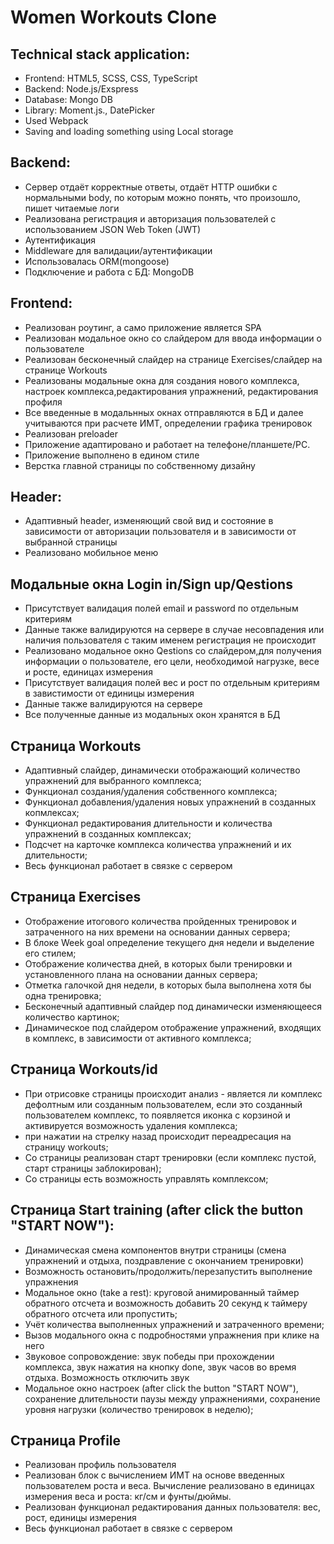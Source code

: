 # Women Workouts Clone

## Technical stack application:

- Frontend: HTML5, SCSS, CSS, TypeScript
- Backend: Node.js/Exspress
- Database: Mongo DB
- Library: Moment.js., DatePicker
- Used Webpack
- Saving and loading something using Local storage

## Backend:

- Сервер отдаёт корректные ответы, отдаёт HTTP ошибки с нормальными body, по которым можно понять, что произошло, пишет читаемые логи
- Реализована регистрация и авторизация пользователей с использованием JSON Web Token (JWT)
- Аутентификация
- Middleware для валидации/аутентификации
- Использовалась ORM(mongoose)
- Подключение и работа с БД: MongoDB

## Frontend:

- Реализован роутинг, а само приложение является SPA
- Реализован модальное окно со слайдером для ввода информации о пользователе
- Реализован бесконечный слайдер на странице Exercises/слайдер на странице Workouts
- Реализованы модальные окна для создания нового комплекса, настроек комплекса,редактирования упражнений, редактирования профиля
- Все введенные в модальнных окнах отправляются в БД и далее учитываются при расчете ИМТ, определении графика тренировок
- Реализован preloader
- Приложение адаптировано и работает на телефоне/планшете/PC.
- Приложение выполнено в едином стиле
- Верстка главной страницы по собственному дизайну

## Header:

- Адаптивный header, изменяющий свой вид и состояние в зависимости от авторизации пользователя и в зависимости от выбранной страницы
- Pеализовано мобильное меню

## Модальные окна Login in/Sign up/Qestions

- Присутствует валидация полей email и password по отдельным критериям
- Данные также валидируются на сервере в случае несовпадения или наличия пользователя с таким именем регистрация не происходит
- Реализовано модальное окно Qestions со слайдером,для получения информации о пользователе, его цели, необходимой нагрузке, весе и росте, единицах измерения
- Присутствует валидация полей вес и рост по отдельным критериям в завистимости от единицы измерения
- Данные также валидируются на сервере
- Все полученные данные из модальных окон хранятся в БД

## Cтраница Workouts

- Адаптивный слайдер, динамически отображающий количество упражнений для выбранного комплекса;
- Функционал создания/удаления собственного комплекса;
- Функционал добавления/удаления новых упражнений в созданных копмлексах;
- Функционал редактирования длительности и количества упражнений в созданных комплексах;
- Подсчет на карточке комплекса количества упражнений и их длительности;
- Весь функционал работает в связке с сервером

## Страница Exercises

- Отображение итогового количества пройденных тренировок и затраченного на них времени на основании данных сервера;
- В блоке Week goal определение текущего дня недели и выделение его стилем;
- Отображение количества дней, в которых были тренировки и установленного плана на основании данных сервера;
- Отметка галочкой дня недели, в которых была выполнена хотя бы одна тренировка;
- Бесконечный адаптивный слайдер под динамически изменяющееся количество картинок;
- Динамическое под слайдером отображение упражнений, входящих в комплекс, в зависимости от активного комплекса;

## Страница Workouts/id

- При отрисовке страницы происходит анализ - является ли комплекс дефолтным или созданным пользователем, eсли это созданный пользователем комплекс, то появляется иконка с корзиной и активируется возможность удаления комплекса;
- при нажатии на стрелку назад происходит переадресация на страницу workouts;
- Со страницы реализован старт тренировки (если комплекс пустой, старт страницы заблокирован);
- Со страницы есть возможность управлять комплексом;

## Страница Start training (after click the button "START NOW"):

- Динамическая смена компонентов внутри страницы (смена упражнений и отдыха, поздравление с окончанием тренировки)
- Возможность остановить/продолжить/перезапустить выполнение упражнения
- Модальное окно (take a rest): круговой анимированный таймер обратного отсчета и возможность добавить 20 секунд к таймеру обратного отсчета или пропустить;
- Учёт количества выполненных упражнений и затраченного времени;
- Вызов модального окна с подробностями упражнения при клике на него
- Звуковое сопровождение: звук победы при прохождении комплекса, звук нажатия на кнопку done, звук часов во время отдыха. Возможность отключить звук
- Модальное окно настроек (after click the button "START NOW"), cохранение длительности паузы между упражнениями, cохранение уровня нагрузки (количество тренировок в неделю);

## Страница Profile

- Реализован профиль пользователя
- Реализован блок с вычислением ИМТ на основе введенных пользователем роста и веса. Вычисление реализовано в единицах измерения веса и роста: кг/см и фунты/дюймы.
- Реализован функционал редактирования данных пользователя: вес, рост, единицы измерения
- Весь функционал работает в связке с сервером
